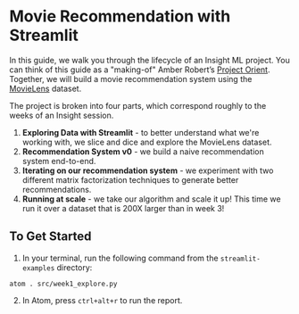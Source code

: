 # Movie Recommendation with Streamlit

In this guide, we walk you through the lifecycle of an Insight ML project. You
can think of this guide as a "making-of" Amber Robert’s
[Project Orient](https://github.com/AstronomerAmber/Project-Orient).
Together, we will build a movie recommendation system using the
[MovieLens](https://grouplens.org/datasets/movielens/) dataset.

The project is broken into four parts, which correspond roughly to the weeks of
an Insight session.

1. **Exploring Data with Streamlit** - to better understand what we're working
with, we slice and dice and explore the MovieLens dataset.
2. **Recommendation System v0** - we build a naive recommendation system
end-to-end.
3. **Iterating on our recommendation system** - we experiment with two different
matrix factorization techniques to generate better recommendations.
4. **Running at scale** - we take our algorithm and scale it up! This time we
run it over a dataset that is 200X larger than in week 3!

## To Get Started
1. In your terminal, run the following command from the `streamlit-examples` directory:

```atom . src/week1_explore.py```

2. In Atom, press `ctrl+alt+r` to run the report.
